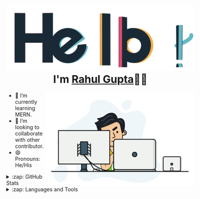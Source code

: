 <h1 align="center"> <img src="https://github.com/rahulhgdev/rahulhgdev/blob/main/hello_1.gif" alt="hello1.gif"> <br >I'm <a href="https://github.com/rahulhgdev">Rahul Gupta</a>👨‍💻</h1>



<img align="right" alt="GIF" src="https://github.com/rahulhgdev/rahulhgdev/blob/main/rhl2.gif" width="400px" />

- 🌱 I’m currently learning MERN.
- 👯 I’m looking to collaborate with other contributor.
- 😄 Pronouns: He/His

<details>
  <summary>:zap: GitHub Stats</summary>
  <img align="center" src="https://github-readme-stats.vercel.app/api?username=rahulhgdev&show_icons=true&locale=en" alt="rahulhgdev"/>
  </details>
<details>
 <summary>:zap: Languages and Tools</summary>
<p align="center">
<img src="https://raw.githubusercontent.com/gilbarbara/logos/master/logos/android-icon.svg" alt="Android" width="40" height="40"/> 
<img src="https://raw.githubusercontent.com/gilbarbara/logos/master/logos/java.svg" alt="Java" width="40" height="40"/> 
<img src="https://raw.githubusercontent.com/gilbarbara/logos/master/logos/c-plusplus.svg" alt="C++" width="40" height="40"/> 
<img src="https://raw.githubusercontent.com/gilbarbara/logos/master/logos/html-5.svg" alt="HTML5" width="40" height="40"/>
<img src="https://raw.githubusercontent.com/gilbarbara/logos/master/logos/css-3.svg" alt="CSS" width="40" height="40"/> 
<img src="https://raw.githubusercontent.com/gilbarbara/logos/master/logos/javascript.svg" alt="JavaScript" width="40" height="40"/> 
<img src="https://github.com/gilbarbara/logos/blob/master/logos/git.svg" alt="Git" width="40" height="40"/> 
<img src="https://github.com/gilbarbara/logos/blob/master/logos/python.svg" alt="Python" width="40" height="40"/> 
<img src="https://github.com/gilbarbara/logos/blob/master/logos/jupyter.svg"  alt="Jupyter" width="40" height="40"/>
<img src="https://github.com/gilbarbara/logos/blob/master/logos/react.svg"  alt="ReactJs" width="40" height="40"/>
<img src="https://github.com/gilbarbara/logos/blob/master/logos/nodejs.svg"  alt="NodeJs" width="40" height="40"/>
<img src="https://github.com/gilbarbara/logos/blob/master/logos/mongodb.svg"  alt="MongoDB" width="40" height="40"/>
<img src="https://github.com/gilbarbara/logos/blob/master/logos/netlify.svg"  alt="Netlify" width="40" height="40"/>
<img src="https://github.com/gilbarbara/logos/blob/master/logos/github.svg"  alt="GitHub" width="40" height="40"/>
<img src="https://github.com/gilbarbara/logos/blob/master/logos/php.svg"  alt="PHP" width="40" height="40"/>
</p>
</details>
